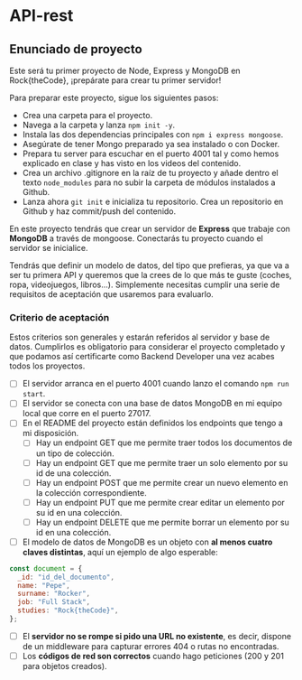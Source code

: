 # API-rest

## Enunciado de proyecto

Este será tu primer proyecto de Node, Express y MongoDB en Rock{theCode}, ¡prepárate para crear tu primer servidor!

Para preparar este proyecto, sigue los siguientes pasos:

- Crea una carpeta para el proyecto.
- Navega a la carpeta y lanza `npm init -y`.
- Instala las dos dependencias principales con `npm i express mongoose`.
- Asegúrate de tener Mongo preparado ya sea instalado o con Docker.
- Prepara tu server para escuchar en el puerto 4001 tal y como hemos explicado en clase y has visto en los videos del contenido.
- Crea un archivo .gitignore en la raíz de tu proyecto y añade dentro el texto `node_modules` para no subir la carpeta de módulos instalados a Github.
- Lanza ahora `git init` e inicializa tu repositorio. Crea un repositorio en Github y haz commit/push del contenido.

En este proyecto tendrás que crear un servidor de **Express** que trabaje con **MongoDB** a través de mongoose. Conectarás tu proyecto cuando el servidor se inicialice.

Tendrás que definir un modelo de datos, del tipo que prefieras, ya que va a ser tu primera API y queremos que la crees de lo que más te guste (coches, ropa, videojuegos, libros…). Simplemente necesitas cumplir una serie de requisitos de aceptación que usaremos para evaluarlo.

### Criterio de aceptación

Estos criterios son generales y estarán referidos al servidor y base de datos. Cumplirlos es obligatorio para considerar el proyecto completado y que podamos así certificarte como Backend Developer una vez acabes todos los proyectos.

- [ ] El servidor arranca en el puerto 4001 cuando lanzo el comando `npm run start`.
- [ ] El servidor se conecta con una base de datos MongoDB en mi equipo local que corre en el puerto 27017.
- [ ] En el README del proyecto están definidos los endpoints que tengo a mi disposición.
  - [ ] Hay un endpoint GET que me permite traer todos los documentos de un tipo de colección.
  - [ ] Hay un endpoint GET que me permite traer un solo elemento por su id de una colección.
  - [ ] Hay un endpoint POST que me permite crear un nuevo elemento en la colección correspondiente.
  - [ ] Hay un endpoint PUT que me permite crear editar un elemento por su id en una colección.
  - [ ] Hay un endpoint DELETE que me permite borrar un elemento por su id en una colección.
- [ ] El modelo de datos de MongoDB es un objeto con **al menos cuatro claves distintas**, aquí un ejemplo de algo esperable:

```jsx
const document = {
  _id: "id_del_documento",
  name: "Pepe",
  surname: "Rocker",
  job: "Full Stack",
  studies: "Rock{theCode}",
};
```

- [ ] El **servidor no se rompe si pido una URL no existente**, es decir, dispone de un middleware para capturar errores 404 o rutas no encontradas.
- [ ] Los **códigos de red son correctos** cuando hago peticiones (200 y 201 para objetos creados).
